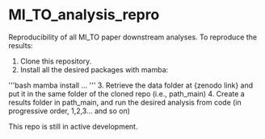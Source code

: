 # MI_TO_analysis_repro
Reproducibility of all MI_TO paper downstream analyses. To reproduce the results:

1. Clone this repository.
2. Install all the desired packages with mamba:

'''bash
mamba install ...
'''
3. Retrieve the data folder at {zenodo link} and put it in the same folder of the cloned repo (i.e., path_main)
4. Create a results folder in path_main, and run the desired analysis from code (in progressive order, 1,2,3... and so on)

This repo is still in active development.
